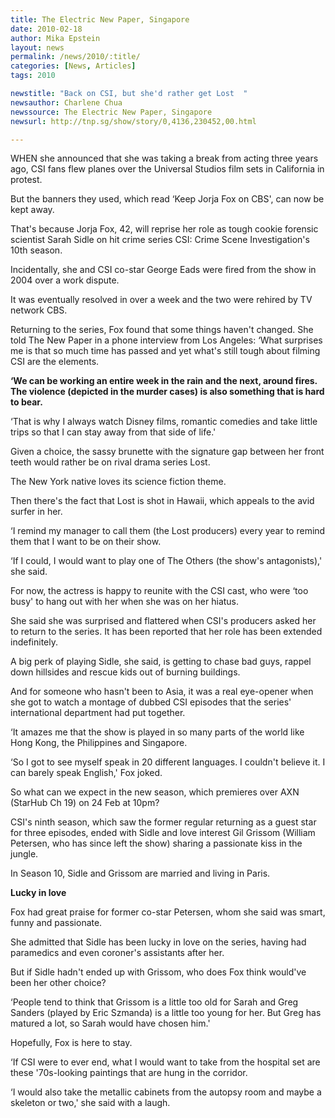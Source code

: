 ```yaml
---
title: The Electric New Paper, Singapore
date: 2010-02-18
author: Mika Epstein
layout: news
permalink: /news/2010/:title/
categories: [News, Articles]
tags: 2010

newstitle: "Back on CSI, but she'd rather get Lost  "
newsauthor: Charlene Chua  
newssource: The Electric New Paper, Singapore  
newsurl: http://tnp.sg/show/story/0,4136,230452,00.html  

---
```


WHEN she announced that she was taking a break from acting three years ago, CSI fans flew planes over the Universal Studios film sets in California in protest.

But the banners they used, which read &#8216;Keep Jorja Fox on CBS', can now be kept away. 

That's because Jorja Fox, 42, will reprise her role as tough cookie forensic scientist Sarah Sidle on hit crime series CSI: Crime Scene Investigation's 10th season. 

Incidentally, she and CSI co-star George Eads were fired from the show in 2004 over a work dispute. 

It was eventually resolved in over a week and the two were rehired by TV network CBS. 

Returning to the series, Fox found that some things haven't changed. She told The New Paper in a phone interview from Los Angeles: &#8216;What surprises me is that so much time has passed and yet what's still tough about filming CSI are the elements. 

**&#8216;We can be working an entire week in the rain and the next, around fires. The violence (depicted in the murder cases) is also something that is hard to bear.** 

&#8216;That is why I always watch Disney films, romantic comedies and take little trips so that I can stay away from that side of life.' 

Given a choice, the sassy brunette with the signature gap between her front teeth would rather be on rival drama series Lost. 

The New York native loves its science fiction theme. 

Then there's the fact that Lost is shot in Hawaii, which appeals to the avid surfer in her. 

&#8216;I remind my manager to call them (the Lost producers) every year to remind them that I want to be on their show. 

&#8216;If I could, I would want to play one of The Others (the show's antagonists),' she said. 

For now, the actress is happy to reunite with the CSI cast, who were &#8216;too busy' to hang out with her when she was on her hiatus. 

She said she was surprised and flattered when CSI's producers asked her to return to the series. It has been reported that her role has been extended indefinitely. 

A big perk of playing Sidle, she said, is getting to chase bad guys, rappel down hillsides and rescue kids out of burning buildings. 

And for someone who hasn't been to Asia, it was a real eye-opener when she got to watch a montage of dubbed CSI episodes that the series' international department had put together. 

&#8216;It amazes me that the show is played in so many parts of the world like Hong Kong, the Philippines and Singapore. 

&#8216;So I got to see myself speak in 20 different languages. I couldn't believe it. I can barely speak English,' Fox joked. 

So what can we expect in the new season, which premieres over AXN (StarHub Ch 19) on 24 Feb at 10pm? 

CSI's ninth season, which saw the former regular returning as a guest star for three episodes, ended with Sidle and love interest Gil Grissom (William Petersen, who has since left the show) sharing a passionate kiss in the jungle. 

In Season 10, Sidle and Grissom are married and living in Paris. 

**Lucky in love** 

Fox had great praise for former co-star Petersen, whom she said was smart, funny and passionate. 

She admitted that Sidle has been lucky in love on the series, having had paramedics and even coroner's assistants after her. 

But if Sidle hadn't ended up with Grissom, who does Fox think would've been her other choice? 

&#8216;People tend to think that Grissom is a little too old for Sarah and Greg Sanders (played by Eric Szmanda) is a little too young for her. But Greg has matured a lot, so Sarah would have chosen him.' 

Hopefully, Fox is here to stay. 

&#8216;If CSI were to ever end, what I would want to take from the hospital set are these '70s-looking paintings that are hung in the corridor. 

&#8216;I would also take the metallic cabinets from the autopsy room and maybe a skeleton or two,' she said with a laugh.  
